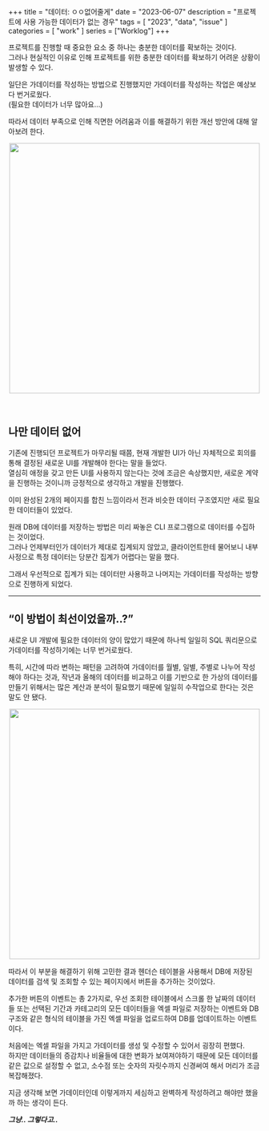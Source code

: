 +++
title = "데이터: ㅇㅇ없어줄게"
date = "2023-06-07"
description = "프로젝트에 사용 가능한 데이터가 없는 경우"
tags = [
    "2023",
    "data",
    "issue"
]
categories = [
    "work"
]
series = ["Worklog"]
+++

프로젝트를 진행할 때 중요한 요소 중 하나는 충분한 데이터를 확보하는 것이다. <br> 그러나 현실적인 이유로 인해 프로젝트를 위한 충분한 데이터를 확보하기 어려운 상황이 발생할 수 있다.

일단은 가데이터를 작성하는 방법으로 진행했지만 가데이터를 작성하는 작업은 예상보다 번거로웠다. <br> (필요한 데이터가 너무 많아요…)

따라서 데이터 부족으로 인해 직면한 어려움과 이를 해결하기 위한 개선 방안에 대해 알아보려 한다.

<p align="center"><img src="https://github.com/kmseunh/blog/assets/105186724/9c7bb940-d083-45f1-891f-14fe87a5ea8d" width="500"></p>

<!--more-->

<br>

## 나만 데이터 없어

기존에 진행되던 프로젝트가 마무리될 때쯤, 현재 개발한 UI가 아닌 자체적으로 회의를 통해 결정된 새로운 UI를 개발해야 한다는 말을 들었다. <br> 열심히 애정을 갖고 만든 UI를 사용하지 않는다는 것에 조금은 속상했지만, 새로운 계약을 진행하는 것이니까 긍정적으로 생각하고 개발을 진행했다.

이미 완성된 2개의 페이지를 합친 느낌이라서 전과 비슷한 데이터 구조였지만 새로 필요한 데이터들이 있었다.

원래 DB에 데이터를 저장하는 방법은 미리 짜놓은 CLI 프로그램으로 데이터를 수집하는 것이었다. <br> 그러나 언제부터인가 데이터가 제대로 집계되지 않았고, 클라이언트한테 물어보니 내부 사정으로 특정 데이터는 당분간 집계가 어렵다는 말을 했다.

그래서 우선적으로 집계가 되는 데이터만 사용하고 나머지는 가데이터를 작성하는 방향으로 진행하게 되었다.

<hr>

## “이 방법이 최선이었을까..?”

새로운 UI 개발에 필요한 데이터의 양이 많았기 때문에 하나씩 일일히 SQL 쿼리문으로 가데이터를 작성하기에는 너무 번거로웠다.

특히, 시간에 따라 변하는 패턴을 고려하여 가데이터를 월별, 일별, 주별로 나누어 작성해야 하다는 것과, 작년과 올해의 데이터를 비교하고 이를 기반으로 한 가상의 데이터를 만들기 위해서는 많은 계산과 분석이 필요했기 때문에 일일히 수작업으로 한다는 것은 말도 안 됐다.

<p align="center"><img src="https://github.com/kmseunh/blog/assets/105186724/650adf4a-9921-4fd0-9466-8cbb78c36b78" width="500"></p>

따라서 이 부분을 해결하기 위해 고민한 결과 헨더슨 테이블을 사용해서 DB에 저장된 데이터를 검색 및 조회할 수 있는 페이지에서 버튼을 추가하는 것이었다.

추가한 버튼의 이벤트는 총 2가지로, 우선 조회한 테이블에서 스크롤 한 날짜의 데이터들 또는 선택된 기간과 카테고리의 모든 데이터들을 엑셀 파일로 저장하는 이벤트와 DB 구조와 같은 형식의 테이블을 가진 엑셀 파일을 업로드하여 DB를 업데이트하는 이벤트이다.

처음에는 엑셀 파일을 가지고 가데이터를 생성 및 수정할 수 있어서 굉장히 편했다. <br> 하지만 데이터들의 증감치나 비율들에 대한 변화가 보여져야하기 때문에 모든 데이터를 같은 값으로 설정할 수 없고, 소수점 또는 숫자의 자릿수까지 신경써여 해서 머리가 조금 복잡해졌다.

지금 생각해 보면 가데이터인데 이렇게까지 세심하고 완벽하게 작성하려고 해야만 했을까 하는 생각이 든다.

**_그냥.. 그렇다고.._**
